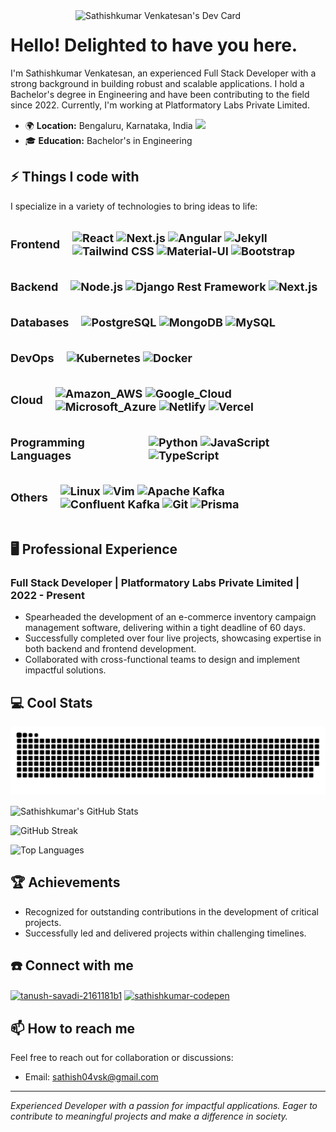 <!-- # Sathishkumar Venkatesan -->

<style>
      .markdown-heading{
            position:"static !important";
      }
</style>

<a href="https://app.daily.dev/sathishkumar04">
<img
      width="400"
      style="z-index:999"
      align="right"
      src="https://avatars.githubusercontent.com/u/90319720?v=4"
      alt="Sathishkumar Venkatesan's Dev Card"
    />
</a>

# Hello! Delighted to have you here. 

I'm Sathishkumar Venkatesan, an experienced Full Stack Developer with a strong background in building robust and scalable applications. I hold a Bachelor's degree in Engineering and have been contributing to the field since 2022. Currently, I'm working at Platformatory Labs Private Limited.

- 🌍 **Location:** Bengaluru, Karnataka, India <img src="https://flagcdn.com/in.svg" width="18"/>
- 🎓 **Education:** Bachelor's in Engineering

## ⚡ Things I code with

I specialize in a variety of technologies to bring ideas to life:

<div style="display:flex; align-items: center; font-size:18px; font-weight:bold; gap:20px;">

Frontend

![React](https://img.shields.io/badge/React-20232A?style=for-the-badge&logo=react&logoColor=61DAFB)
![Next.js](https://img.shields.io/badge/next.js-000000?style=for-the-badge&logo=nextdotjs&logoColor=white)
![Angular](https://img.shields.io/badge/Angular-DD0031?style=for-the-badge&logo=angular&logoColor=white)
![Jekyll](https://img.shields.io/badge/jekyll-636161?style=for-the-badge&logo=jekyll&logoColor=da0000)
![Tailwind CSS](https://img.shields.io/badge/Tailwind_CSS-38B2AC?style=for-the-badge&logo=tailwind-css&logoColor=white)
![Material-UI](https://img.shields.io/badge/Material--UI-0081CB?style=for-the-badge&logo=material-ui&logoColor=white)
![Bootstrap](https://img.shields.io/badge/Bootstrap-563D7C?style=for-the-badge&logo=bootstrap&logoColor=white)

</div>

<div style="display:flex; align-items: center; font-size:18px; font-weight:bold; gap:20px;">

Backend

![Node.js](https://img.shields.io/badge/Node.js-43853D?style=for-the-badge&logo=node.js&logoColor=white)
![Django Rest Framework](https://img.shields.io/badge/Django_Rest_Framework-90152b?style=for-the-badge&logo=django&logoColor=white)
![Next.js](https://img.shields.io/badge/next.js-000000?style=for-the-badge&logo=nextdotjs&logoColor=white)

</div>

<div style="display:flex; align-items: center; font-size:18px; font-weight:bold; gap:20px;">

Databases

![PostgreSQL](https://img.shields.io/badge/PostgreSQL-316192?style=for-the-badge&logo=postgresql&logoColor=white)
![MongoDB](https://img.shields.io/badge/MongoDB-4EA94B?style=for-the-badge&logo=mongodb&logoColor=white)
![MySQL](https://img.shields.io/badge/MySQL-00000F?style=for-the-badge&logo=mysql&logoColor=white)

</div>

<div style="display:flex; align-items: center; font-size:18px; font-weight:bold; gap:20px;">

DevOps

![Kubernetes](https://img.shields.io/badge/Kubernetes-326CE5?style=for-the-badge&logo=kubernetes&logoColor=white)
![Docker](https://img.shields.io/badge/-Docker-46a2f1?style=for-the-badge&logo=docker&logoColor=white)

</div>

<div style="display:flex; align-items: center; font-size:18px; font-weight:bold; gap:20px;">

Cloud

![Amazon_AWS](https://img.shields.io/badge/Amazon_AWS-232F3E?style=for-the-badge&logo=amazon-aws&logoColor=white)
![Google_Cloud](https://img.shields.io/badge/Google_Cloud-4285F4?style=for-the-badge&logo=google-cloud&logoColor=white)
![Microsoft_Azure](https://img.shields.io/badge/Microsoft_Azure-0089D6?style=for-the-badge&logo=microsoft-azure&logoColor=white)
![Netlify](https://img.shields.io/badge/Netlify-00C7B7?style=for-the-badge&logo=netlify&logoColor=white)
![Vercel](https://img.shields.io/badge/Vercel-000000?style=for-the-badge&logo=vercel&logoColor=white)

</div>

<div style="display:flex; align-items: center; font-size:18px; font-weight:bold; gap:20px;">

Programming Languages

![Python](https://img.shields.io/badge/Python-14354C?style=for-the-badge&logo=python&logoColor=f7d040)
![JavaScript](https://img.shields.io/badge/JavaScript-323330?style=for-the-badge&logo=javascript&logoColor=F7DF1E)
![TypeScript](https://img.shields.io/badge/TypeScript-007ACC?style=for-the-badge&logo=typescript&logoColor=white)

</div>

<div style="display:flex; align-items: center; font-size:18px; font-weight:bold; gap:20px;">

Others

![Linux](https://img.shields.io/badge/Linux-FCC624?style=for-the-badge&logo=linux&logoColor=black)
![Vim](https://img.shields.io/badge/VIM-%2311AB00.svg?&style=for-the-badge&logo=vim&logoColor=white)
![Apache Kafka](https://img.shields.io/badge/Apache_Kafka-black?style=for-the-badge&logo=kafka&logoColor=white)
![Confluent Kafka](https://img.shields.io/badge/Confluent_Kafka-006fa1?style=for-the-badge&logo=kafka&logoColor=white)
![Git](https://img.shields.io/badge/GIT-E44C30?style=for-the-badge&logo=git&logoColor=white)
![Prisma](https://img.shields.io/badge/Prisma-3982CE?style=for-the-badge&logo=Prisma&logoColor=whit)

</div>

## 🖥️ Professional Experience

### Full Stack Developer | Platformatory Labs Private Limited | 2022 - Present

- Spearheaded the development of an e-commerce inventory campaign management software, delivering within a tight deadline of 60 days.
- Successfully completed over four live projects, showcasing expertise in both backend and frontend development.
- Collaborated with cross-functional teams to design and implement impactful solutions.

## 💻 Cool Stats

<img alt="contribution" src="https://raw.githubusercontent.com/platane/platane/output/github-contribution-grid-snake.svg" />

![Sathishkumar's GitHub Stats](https://github-readme-stats.vercel.app/api?username=sathishkumar04vsk&show_icons=true&theme=radical)

![GitHub Streak](https://github-readme-streak-stats.herokuapp.com/?user=sathishkumar04vsk&theme=radical)

![Top Languages](https://github-readme-stats.vercel.app/api/top-langs/?username=sathishkumar04vsk&layout=compact&theme=radical&langs_count=6)

## 🏆 Achievements

- Recognized for outstanding contributions in the development of critical projects.
- Successfully led and delivered projects within challenging timelines.

## ☎️ Connect with me

<a href="https://www.linkedin.com/in/sathishkumar-venkatesan/" target="blank"><img align="center" src="https://raw.githubusercontent.com/rahuldkjain/github-profile-readme-generator/master/src/images/icons/Social/linked-in-alt.svg" alt="tanush-savadi-2161181b1" height="30" width="40" /></a>
<a href="https://codepen.io/sathishkumar04vsk" target="blank"><img align="center" src="https://raw.githubusercontent.com/rahuldkjain/github-profile-readme-generator/master/src/images/icons/Social/codepen.svg" alt="sathishkumar-codepen" height="30" width="40" /></a>

## 📫 How to reach me

Feel free to reach out for collaboration or discussions:

- Email: [sathish04vsk@gmail.com](mailto:sathish04vsk@gmail.com)

---

_Experienced Developer with a passion for impactful applications. Eager to contribute to meaningful projects and make a difference in society._
